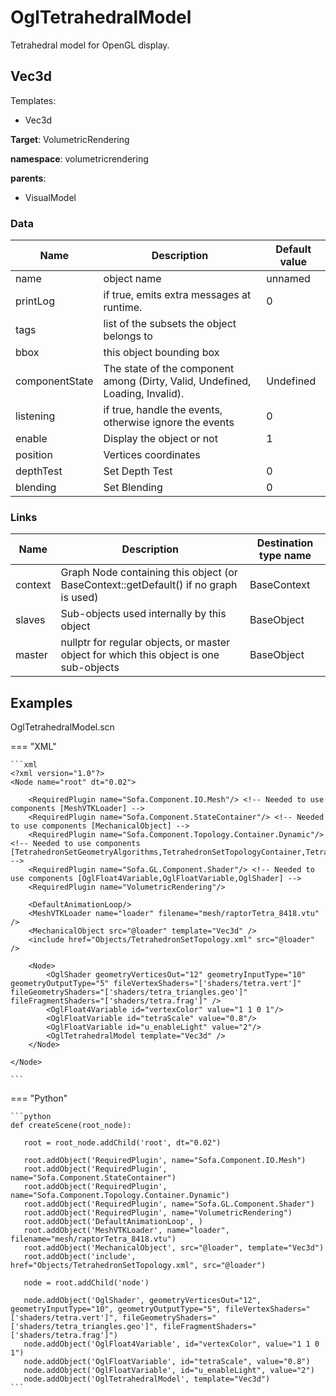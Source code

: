 <!-- generate_doc -->
# OglTetrahedralModel

Tetrahedral model for OpenGL display.


## Vec3d

Templates:

- Vec3d

__Target__: VolumetricRendering

__namespace__: volumetricrendering

__parents__:

- VisualModel

### Data

<table>
    <thead>
        <tr>
            <th>Name</th>
            <th>Description</th>
            <th>Default value</th>
        </tr>
    </thead>
    <tbody>
	<tr>
		<td>name</td>
		<td>
object name
		</td>
		<td>unnamed</td>
	</tr>
	<tr>
		<td>printLog</td>
		<td>
if true, emits extra messages at runtime.
		</td>
		<td>0</td>
	</tr>
	<tr>
		<td>tags</td>
		<td>
list of the subsets the object belongs to
		</td>
		<td></td>
	</tr>
	<tr>
		<td>bbox</td>
		<td>
this object bounding box
		</td>
		<td></td>
	</tr>
	<tr>
		<td>componentState</td>
		<td>
The state of the component among (Dirty, Valid, Undefined, Loading, Invalid).
		</td>
		<td>Undefined</td>
	</tr>
	<tr>
		<td>listening</td>
		<td>
if true, handle the events, otherwise ignore the events
		</td>
		<td>0</td>
	</tr>
	<tr>
		<td>enable</td>
		<td>
Display the object or not
		</td>
		<td>1</td>
	</tr>
	<tr>
		<td>position</td>
		<td>
Vertices coordinates
		</td>
		<td></td>
	</tr>
	<tr>
		<td>depthTest</td>
		<td>
Set Depth Test
		</td>
		<td>0</td>
	</tr>
	<tr>
		<td>blending</td>
		<td>
Set Blending
		</td>
		<td>0</td>
	</tr>

</tbody>
</table>

### Links


| Name | Description | Destination type name |
| ---- | ----------- | --------------------- |
|context|Graph Node containing this object (or BaseContext::getDefault() if no graph is used)|BaseContext|
|slaves|Sub-objects used internally by this object|BaseObject|
|master|nullptr for regular objects, or master object for which this object is one sub-objects|BaseObject|

## Examples 

OglTetrahedralModel.scn

=== "XML"

    ```xml
    <?xml version="1.0"?>
    <Node name="root" dt="0.02">
    
        <RequiredPlugin name="Sofa.Component.IO.Mesh"/> <!-- Needed to use components [MeshVTKLoader] -->
        <RequiredPlugin name="Sofa.Component.StateContainer"/> <!-- Needed to use components [MechanicalObject] -->
        <RequiredPlugin name="Sofa.Component.Topology.Container.Dynamic"/> <!-- Needed to use components [TetrahedronSetGeometryAlgorithms,TetrahedronSetTopologyContainer,TetrahedronSetTopologyModifier] -->
        <RequiredPlugin name="Sofa.GL.Component.Shader"/> <!-- Needed to use components [OglFloat4Variable,OglFloatVariable,OglShader] -->
        <RequiredPlugin name="VolumetricRendering"/>
    
        <DefaultAnimationLoop/>
        <MeshVTKLoader name="loader" filename="mesh/raptorTetra_8418.vtu" />
        <MechanicalObject src="@loader" template="Vec3d" />
        <include href="Objects/TetrahedronSetTopology.xml" src="@loader" />
    
        <Node>
            <OglShader geometryVerticesOut="12" geometryInputType="10" geometryOutputType="5" fileVertexShaders="['shaders/tetra.vert']" fileGeometryShaders="['shaders/tetra_triangles.geo']" fileFragmentShaders="['shaders/tetra.frag']" />
            <OglFloat4Variable id="vertexColor" value="1 1 0 1"/>
            <OglFloatVariable id="tetraScale" value="0.8"/>
            <OglFloatVariable id="u_enableLight" value="2"/>
            <OglTetrahedralModel template="Vec3d" />
        </Node>
    
    </Node>

    ```

=== "Python"

    ```python
    def createScene(root_node):

       root = root_node.addChild('root', dt="0.02")

       root.addObject('RequiredPlugin', name="Sofa.Component.IO.Mesh")
       root.addObject('RequiredPlugin', name="Sofa.Component.StateContainer")
       root.addObject('RequiredPlugin', name="Sofa.Component.Topology.Container.Dynamic")
       root.addObject('RequiredPlugin', name="Sofa.GL.Component.Shader")
       root.addObject('RequiredPlugin', name="VolumetricRendering")
       root.addObject('DefaultAnimationLoop', )
       root.addObject('MeshVTKLoader', name="loader", filename="mesh/raptorTetra_8418.vtu")
       root.addObject('MechanicalObject', src="@loader", template="Vec3d")
       root.addObject('include', href="Objects/TetrahedronSetTopology.xml", src="@loader")

       node = root.addChild('node')

       node.addObject('OglShader', geometryVerticesOut="12", geometryInputType="10", geometryOutputType="5", fileVertexShaders="['shaders/tetra.vert']", fileGeometryShaders="['shaders/tetra_triangles.geo']", fileFragmentShaders="['shaders/tetra.frag']")
       node.addObject('OglFloat4Variable', id="vertexColor", value="1 1 0 1")
       node.addObject('OglFloatVariable', id="tetraScale", value="0.8")
       node.addObject('OglFloatVariable', id="u_enableLight", value="2")
       node.addObject('OglTetrahedralModel', template="Vec3d")
    ```


